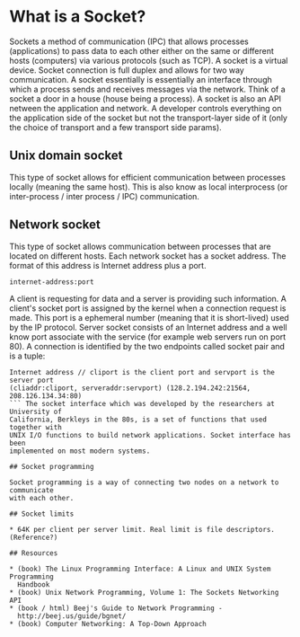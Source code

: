 # What is a Socket?

Sockets a method of communication (IPC) that allows processes (applications) to
pass data to each other either on the same or different hosts (computers) via
various protocols (such as TCP). A socket is a virtual device. Socket connection
is full duplex and allows for two way communication. A socket essentially is
essentially an interface through which a process sends and receives messages via
the network. Think of a socket a door in a house (house being a process). A
socket is also an API netween the application and network. A developer controls
everything on the application side of the socket but not the transport-layer
side of it (only the choice of transport and a few transport side params). 

## Unix domain socket

This type of socket allows for efficient communication between processes locally
(meaning the same host). This is also know as local interprocess (or
inter-process / inter process / IPC) communication.

## Network socket

This type of socket allows communication between processes that are located on
different hosts. Each network socket has a socket address. The format of this
address is Internet address plus a port.

``` internet-address:port ```

A client is requesting for data and a server is providing such information. A
client's socket port is assigned by the kernel when a connection request is
made. This port is a ephemeral number (meaning that it is short-lived) used by
the IP protocol. Server socket consists of an Internet address and a well know
port associate with the service (for example web servers run on port 80). A
connection is identified by the two endpoints called socket pair and is a tuple:

``` // cliaddr is the client Internet address and serveraddr is the server
Internet address // cliport is the client port and servport is the server port
(cliaddr:cliport, serveraddr:servport) (128.2.194.242:21564, 208.126.134.34:80)
``` The socket interface which was developed by the researchers at University of
California, Berkleys in the 80s, is a set of functions that used together with
UNIX I/O functions to build network applications. Socket interface has been
implemented on most modern systems.

## Socket programming

Socket programming is a way of connecting two nodes on a network to communicate
with each other.

## Socket limits

* 64K per client per server limit. Real limit is file descriptors. (Reference?)

## Resources

* (book) The Linux Programming Interface: A Linux and UNIX System Programming
  Handbook
* (book) Unix Network Programming, Volume 1: The Sockets Networking API
* (book / html) Beej's Guide to Network Programming -
  http://beej.us/guide/bgnet/
* (book) Computer Networking: A Top-Down Approach
